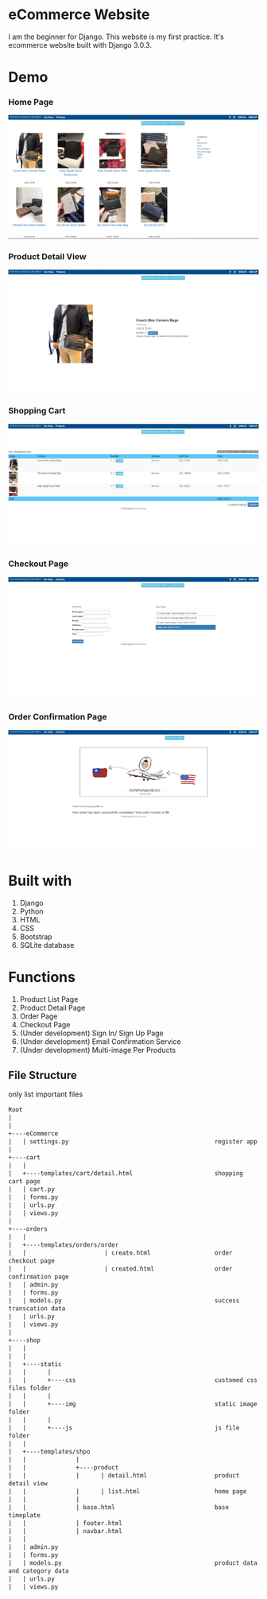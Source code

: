 # eCommerce Website
I am the beginner for Django. This website is my first practice.
It's ecommerce website built with Django 3.0.3. 

# Demo
### Home Page
![Home Page](demo/homepage.PNG)
### Product Detail View
![Product Detail](demo/detail.PNG)
### Shopping Cart
![Cart](demo/cart.PNG)
### Checkout Page
![Checkout](demo/chekout.PNG)
### Order Confirmation Page
![Confirmation](demo/orderconfirm.PNG)

# Built with
1. Django
2. Python
3. HTML
4. CSS
5. Bootstrap
6. SQLite database

# Functions
1. Product List Page
2. Product Detail Page
3. Order Page
4. Checkout Page
5. (Under development) Sign In/ Sign Up Page
6. (Under development) Email Confirmation Service
7. (Under development) Multi-image Per Products


## File Structure
only list important files
```
Root
|
|
+----eCommerce
|   | settings.py                                         register app
|
+----cart
|   |
|   +----templates/cart/detail.html                       shopping cart page
|   | cart.py
|   | forms.py               
|   | urls.py
|   | views.py   
|
+----orders
|   |
|   +----templates/orders/order
|   |                      | create.html                  order checkout page
|   |                      | created.html                 order confirmation page
|   | admin.py   
|   | forms.py               
|   | models.py                                           success transcation data
|   | urls.py
|   | views.py 
|
+----shop
|   |
|   |
|   +----static
|   |      |
|   |      +----css                                       customed css files folder
|   |      |
|   |      +----img                                       static image folder
|   |      |
|   |      +----js                                        js file folder
|   |
|   +----templates/shpo
|   |              | 
|   |              +----product
|   |              |      | detail.html                   product detail view
|   |              |      | list.html                     home page
|   |              |      
|   |              | base.html                            base timeplate
|   |              | footer.html
|   |              | navbar.html
|   |              
|   | admin.py   
|   | forms.py               
|   | models.py                                           product data and category data
|   | urls.py
|   | views.py 

```

